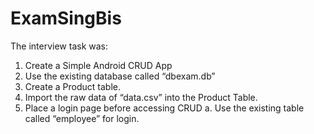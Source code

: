# ExamSingBis

The interview task was:

1. Create a Simple Android CRUD App
2. Use the existing database called “dbexam.db”
3. Create a Product table.
4. Import the raw data of “data.csv” into the Product Table.
5. Place a login page before accessing CRUD
	a. Use the existing table called “employee” for login.
